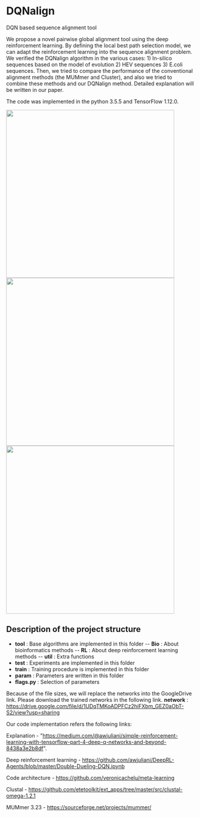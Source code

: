 # DQNalign
DQN based sequence alignment tool

We propose a novel pairwise global alignment tool using the deep reinforcement learning. By defining the local best path selection model, we can adapt the reinforcement learning into the sequence alignment problem. We verified the DQNalign algorithm in the various cases: 1) In-silico sequences based on the model of evolution 2) HEV sequences 3) E.coli sequences. Then, we tried to compare the performance of the conventional alignment methods (the MUMmer and Cluster), and also we tried to combine these methods and our DQNalign method. Detailed explanation will be written in our paper.

The code was implemented in the python 3.5.5 and TensorFlow 1.12.0.

<img height = "450" src = "https://user-images.githubusercontent.com/49563250/87241992-a5c24480-c463-11ea-9876-3b7415e5480e.png"></img>
<img height = "450" src = "https://user-images.githubusercontent.com/49563250/87242005-c12d4f80-c463-11ea-9665-e1fc571ea630.png"></img>
<img height = "450" src = "https://user-images.githubusercontent.com/49563250/87242006-c25e7c80-c463-11ea-9b0f-e7b7d4ea504a.png"></img>

## Description of the project structure

- **tool** : Base algorithms are implemented in this folder
-- **Bio** : About bioinformatics methods
-- **RL** : About deep reinforcement learning methods
-- **util** : Extra functions
- **test** : Experiments are implemented in this folder
- **train** : Training procedure is implemented in this folder
- **param** : Parameters are written in this folder
- **flags.py** : Selection of parameters

Because of the file sizes, we will replace the networks into the GoogleDrive link. Please download the trained networks in the following link.
**network** : https://drive.google.com/file/d/1UDqTMKoADPFCz2hiFXbm_GEZ0aObT-S2/view?usp=sharing


Our code implementation refers the following links:

Explanation - "https://medium.com/@awjuliani/simple-reinforcement-learning-with-tensorflow-part-4-deep-q-networks-and-beyond-8438a3e2b8df".

Deep reinforcement learning - https://github.com/awjuliani/DeepRL-Agents/blob/master/Double-Dueling-DQN.ipynb

Code architecture - https://github.com/veronicachelu/meta-learning

Clustal - https://github.com/etetoolkit/ext_apps/tree/master/src/clustal-omega-1.2.1

MUMmer 3.23 - https://sourceforge.net/projects/mummer/
